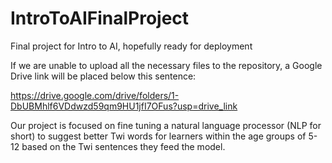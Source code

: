 # IntroToAIFinalProject
Final project for Intro to AI, hopefully ready for deployment

If we are unable to upload all the necessary files to the repository, a Google Drive link will be placed below this sentence:

https://drive.google.com/drive/folders/1-DbUBMhlf6VDdwzd59qm9HU1jfI7OFus?usp=drive_link

Our project is focused on fine tuning a natural language processor (NLP for short) to suggest better Twi words for learners within the age groups of 5-12 based on the Twi sentences they feed the model.
